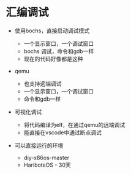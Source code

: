 # 汇编调试
- 使用bochs，直接启动调试模式
	- 一个显示窗口，一个调试窗口
	- bochs 调试，命令和gdb一样
	- 现在的代码好像都是这种
- qemu
	- 也支持远端调试
	- 一个显示窗口，一个调试窗口
	- 命令和gdb一样

- 可视化调试
	- 将代码编译为elf，在通过qemu的远端调试
	- 能直接在vscode中通过断点调试

- 可以直接运行的环境
	- diy-x86os-master
	- HariboteOS - 30天